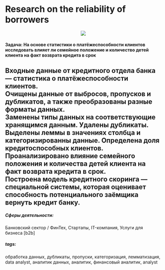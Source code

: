 # Research on the reliability of borrowers

<center><img src="https://assets.website-files.com/5cfdaa5d690807795026e9f3/5f0ec0759b6fa439eb7f40d4_y69TbP8VrJr8z12jaCnbrN_2PvEqp7Xl3cfRNqZaYDULUg7NHOHVOgumjSpzUSoIXmUcqXQszMqBo_iDMQDp-yjFCLos916GQKRfwAMyW17YpQ06FZ3rQdnjYIg_Z_zDrJtTFU4E.png"></center>

#### Задача: На основе статистики о платёжеспособности клиентов исследовать влияет ли семейное положение и количество детей клиента на факт возврата кредита в срок

<h2> Входные данные от кредитного отдела банка  — статистика о платёжеспособности клиентов. <br>
Очищены данные от выбросов, пропусков и дубликатов, а также преобразованы разные форматы данных. <br>
Заменены типы данных на соответствующие хранящимся данным. Удалены дубликаты. <br>
Выделены леммы в значениях столбца и категоризированны данные. Определена доля кредитоспособных клиентов. <br>
Проанализировано влияние семейного положения и количества детей клиента на факт возврата кредита в срок. <br>
Построена модель кредитного скоринга — специальной системы, которая оценивает способность потенциального заёмщика вернуть кредит банку.</h2>

##### Сферы деятельности: 
Банковский сектор / ФинТех, Стартапы, IT-компания, Услуги для бизнеса [b2b] 

##### tags:
обработка данных, дубликаты, пропуски, категоризация, лемматизация, data analyst, аналитик данных, аналитик, финансовый аналитик, analyst
